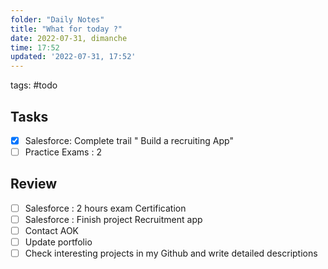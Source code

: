 ```yaml
---
folder: "Daily Notes"
title: "What for today ?"
date: 2022-07-31, dimanche
time: 17:52
updated: '2022-07-31, 17:52'
---
```


tags: #todo 

## Tasks
- [x] Salesforce: Complete trail " Build a recruiting App"
- [ ] Practice Exams : 2 
## Review
- [ ] Salesforce : 2 hours exam Certification
- [ ] Salesforce : Finish project Recruitment app
- [ ] Contact AOK 
- [ ] Update portfolio
- [ ] Check interesting projects in my Github and write detailed descriptions